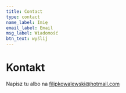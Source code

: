 ```yaml
---
title: Contact
type: contact
name_label: Imię
email_label: Email
msg_label: Wiadomość
btn_text: wyślij
---
```

# Kontakt
Napisz tu albo na filipkowalewski@hotmail.com